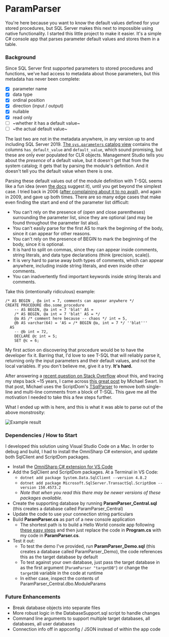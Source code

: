 # ParamParser

You're here because you want to know the default values defined for your stored procedures, but SQL Server makes this next to impossible using native functionality. I started this little project to make it easier. It's a simple C# console app that parses parameter default values and stores them in a table.

### Background

Since SQL Server first supported parameters to stored procedures and functions, we've had access to metadata about those parameters, but this metadata has never been complete:

- [x] parameter name
- [x] data type
- [x] ordinal position
- [x] direction (input / output)
- [x] nullable
- [x] read only
- [ ] ~whether it has a default value~
- [ ] ~the actual default value~

The last two are not in the metadata anywhere, in any version up to and including SQL Server 2019. [The `sys.parameters` catalog view](https://docs.microsoft.com/en-us/sql/relational-databases/system-catalog-views/sys-parameters-transact-sql) contains the columns `has_default_value` and `default_value`, which sound promising, but these are only ever populated for CLR objects. Management Studio tells you about the _presence_ of a default value, but it doesn't get that from the system catalog; it gets that by parsing the module's definition. And it doesn't tell you the default value when there is one. 

Parsing these default values out of the module definition with T-SQL seems like a fun idea (even [the docs](https://docs.microsoft.com/en-us/sql/relational-databases/system-catalog-views/sys-parameters-transact-sql) suggest it), until you get beyond the simplest case. I tried back in 2006 ([after complaining about it to no avail](https://feedback.azure.com/forums/908035-sql-server/suggestions/32891455-populate-has-default-value-in-sys-parameters)), and again in 2009, and gave up both times. There are so many edge cases that make even finding the start and end of the parameter list difficult:

- You can’t rely on the presence of (open and close parentheses) surrounding the parameter list, since they are optional (and may be found throughout the parameter list also).
- You can't easily parse for the first AS to mark the beginning of the body, since it can appear for other reasons.
- You can't rely on the presence of BEGIN to mark the beginning of the body, since it is optional.
- It is hard to split on commas, since they can appear inside comments, string literals, and data type declarations (think (precision, scale)).
- It is very hard to parse away both types of comments, which can appear anywhere, including inside string literals, and even inside other comments.
- You can inadvertently find important keywords inside string literals and comments.

Take this (intentionally ridiculous) example:

```
/* AS BEGIN , @a int = 7, comments can appear anywhere */
CREATE PROCEDURE dbo.some_procedure 
    -- AS BEGIN, @a int = 7 'blat' AS =
    /* AS BEGIN, @a int = 7 'blat' AS = */
    @a AS /* comment here because -- chaos */ int = 5,
    @b AS varchar(64) = 'AS = /* BEGIN @a, int = 7 */ ''blat'''
  AS
    -- @b int = 72,
    DECLARE @c int = 5;
    SET @c = 6;
```

My first action on discovering that procedure would be to have the developer fix it. Barring that, I'd love to see T-SQL that will reliably parse it, returning only the input parameters and their default values, and not the local variables. If you don't believe me, give it a try. **It's hard.**

After answering a [recent question on Stack Overflow](https://stackoverflow.com/q/63581531/61305) about this, and tracing my steps back ~15 years, I came across [this great post](https://michaeljswart.com/2014/04/removing-comments-from-sql/) by Michael Swart. In that post, Michael uses the ScriptDom's [TSqlParser](https://docs.microsoft.com/en-us/dotnet/api/microsoft.sqlserver.transactsql.scriptdom.tsqlparser) to remove both single-line and multi-line comments from a block of T-SQL. This gave me all the motivation I needed to take this a few steps further.

What I ended up with is here, and this is what it was able to parse out of the above monstrosity:

![Example result](https://sqlblog.org/wp-content/uploads/2020/08/param-parser-example.png)

### Dependencies / How to Start

I developed this solution using Visual Studio Code on a Mac. In order to debug and build, I had to install the OmniSharp C# extension, and update both SqlClient and ScriptDom packages.

- Install the [OmniSharp C# extension for VS Code](https://github.com/OmniSharp/omnisharp-vscode)
- Add the SqlClient and ScriptDom packages. At a Terminal in VS Code:
  - `dotnet add package System.Data.SqlClient --version 4.8.2`
  - `dotnet add package Microsoft.SqlServer.TransactSql.ScriptDom --version 150.4573.2`
  - _Note that when you read this there may be newer versions of these packages available._
- Create the supporting database by running **ParamParser_Central.sql** (this creates a database called ParamParser_Central)
- Update the code to use your connection string particulars
- Build **ParamParser.cs** as part of a new console application
  - The shortest path is to build a Hello World console app following [these easy steps](https://docs.microsoft.com/en-us/dotnet/core/tutorials/with-visual-studio-code) and then just replace the code in **Program.cs** with my code in **ParamParser.cs**.
- Test it out:
  - To test the demo I've provided, run **ParamParser_Demo.sql** (this creates a database called ParamParser_Demo), the code references this as the target database by default
  - To test against your own database, just pass the target database in as the first argument (`ParamParser "targetDB"`) or change the `targetDB` variable in the code at runtime
  - In either case, inspect the contents of ParamParser_Central.dbo.ModuleParams

### Future Enhancements

- Break database objects into separate files
- More robust logic in the DatabaseSupport.sql script to handle changes
- Command line arguments to support multiple target databases, all databases, all user databases
- Connection info off in appconfig / JSON instead of within the app code
